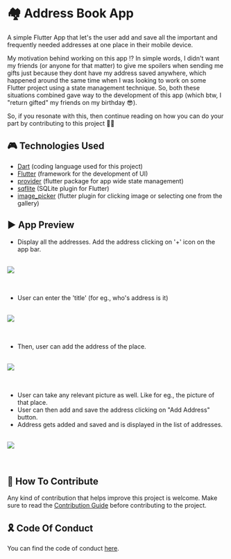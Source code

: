# 🏘 Address Book App

A simple Flutter App that let's the user add and save all the important and frequently needed addresses at one place in their mobile device. 

My motivation behind working on this app !? In simple words, I didn't want my friends (or anyone for that matter) to give me spoilers when sending me gifts just because they dont have my address saved anywhere, which happened around the same time when I was looking to work on some Flutter project using a state management technique. So, both these situations combined gave way to the development of this app (which btw, I "return gifted" my friends on my birthday 😎).

So, if you resonate with this, then continue reading on how you can do your part by contributing to this project 🤖🚀  

## 🎮 Technologies Used
* [Dart](https://dart.dev/) (coding language used for this project)
* [Flutter](https://flutter.dev/) (framework for the development of UI)
* [provider](https://pub.dev/packages/provider) (flutter package for app wide state management)
* [sqflite](https://pub.dev/packages/sqflite) (SQLite plugin for Flutter)
* [image_picker](https://pub.dev/packages/image_picker) (flutter plugin for clicking image or selecting one from the gallery)

## ▶️ App Preview
* Display all the addresses. Add the address clicking on '+' icon on the app bar.

<br>
<a href="https://imgflip.com/gif/507n8z"><img  src="https://i.imgflip.com/507n8z.gif"></a>
</br>
<br></br>

* User can enter the 'title' (for eg., who's address is it)

<br>
<a href="https://imgflip.com/gif/507p0x"><img src="https://i.imgflip.com/507p0x.gif"></a>
</br>
<br></br>

* Then, user can add the address of the place.

<br>
<a href="https://imgflip.com/gif/507xn1"><img  src="https://i.imgflip.com/507xn1.gif"></a>
</br>
<br></br>

* User can take any relevant picture as well. Like for eg., the picture of that place.
* User can then add and save the address clicking on "Add Address" button.
* Address gets added and saved and is displayed in the list of addresses.

<br>
<a href="https://imgflip.com/gif/507qf4"><img src="https://i.imgflip.com/507qf4.gif"></a>
</br>
<br></br>

## 🎯 How To Contribute
Any kind of contribution that helps improve this project is welcome. Make sure to read the [Contribution Guide](https://github.com/Sargam-Agarwal/Address-Book/blob/master/CONTRIBUTING.md) before contributing to the project.

## 🎗 Code Of Conduct 
You can find the code of conduct [here](https://github.com/Sargam-Agarwal/Address-Book/blob/master/CODE_OF_CONDUCT.md).
